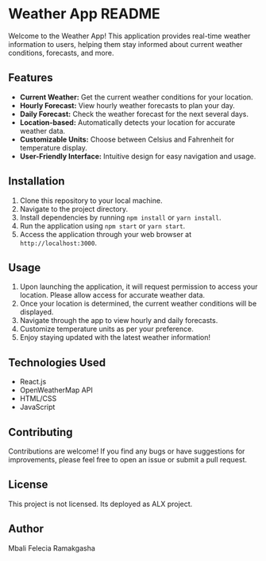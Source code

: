 # Weather App README

Welcome to the Weather App! This application provides real-time weather information to users, helping them stay informed about current weather conditions, forecasts, and more.

## Features

- **Current Weather:** Get the current weather conditions for your location.
- **Hourly Forecast:** View hourly weather forecasts to plan your day.
- **Daily Forecast:** Check the weather forecast for the next several days.
- **Location-based:** Automatically detects your location for accurate weather data.
- **Customizable Units:** Choose between Celsius and Fahrenheit for temperature display.
- **User-Friendly Interface:** Intuitive design for easy navigation and usage.

## Installation

1. Clone this repository to your local machine.
2. Navigate to the project directory.
3. Install dependencies by running `npm install` or `yarn install`.
4. Run the application using `npm start` or `yarn start`.
5. Access the application through your web browser at `http://localhost:3000`.

## Usage

1. Upon launching the application, it will request permission to access your location. Please allow access for accurate weather data.
2. Once your location is determined, the current weather conditions will be displayed.
3. Navigate through the app to view hourly and daily forecasts.
4. Customize temperature units as per your preference.
5. Enjoy staying updated with the latest weather information!

## Technologies Used

- React.js
- OpenWeatherMap API
- HTML/CSS
- JavaScript

## Contributing

Contributions are welcome! If you find any bugs or have suggestions for improvements, please feel free to open an issue or submit a pull request.

## License

This project is not licensed. Its deployed as ALX project.  

## Author
Mbali Felecia Ramakgasha
